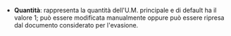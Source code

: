 - **Quantità**: rappresenta la quantità dell'U.M. principale e di default ha il valore 1; può essere modificata manualmente oppure può essere ripresa dal documento considerato per l'evasione.